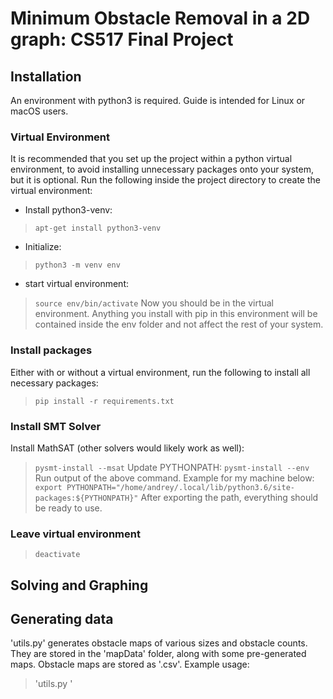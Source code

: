 # Minimum Obstacle Removal in a 2D graph: CS517 Final Project
## Installation
An environment with python3 is required. Guide is intended for Linux or macOS users.
### Virtual Environment
It is recommended that you set up the project within a python virtual environment, to avoid installing unnecessary packages onto your system, but it is optional. Run the following inside the project directory to create the virtual environment:
- Install python3-venv:
> `apt-get install python3-venv`
- Initialize:
> `python3 -m venv env`
- start virtual environment:
> `source env/bin/activate`
Now you should be in the virtual environment. Anything you install with pip in this environment will be contained inside the env folder and not affect the rest of your system.

### Install packages
Either with or without a virtual environment, run the following to install all necessary packages:
> `pip install -r requirements.txt`

### Install SMT Solver
Install MathSAT (other solvers would likely work as well):
> `pysmt-install --msat`
Update PYTHONPATH:
> `pysmt-install --env`
Run output of the above command. Example for my machine below:
> `export PYTHONPATH="/home/andrey/.local/lib/python3.6/site-packages:${PYTHONPATH}"`
After exporting the path, everything should be ready to use.

### Leave virtual environment
> `deactivate`

## Solving and Graphing

## Generating data
'utils.py' generates obstacle maps of various sizes and obstacle counts. They are stored in the 'mapData' folder, along with some pre-generated maps. Obstacle maps are stored as '.csv'.
Example usage:
> 'utils.py '